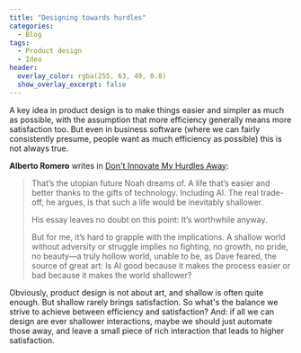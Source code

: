 ```yaml
---
title: "Designing towards hurdles"
categories:
  - Blog 
tags:
  - Product design
  - Idea
header:
  overlay_color: rgba(255, 63, 49, 0.8)
  show_overlay_excerpt: false
---
```


A key idea in product design is to make things easier and simpler as much as possible, with the assumption that more efficiency generally means more satisfaction too. But even in business software (where we can fairly consistently presume, people want as much efficiency as possible) this is not always true.

**Alberto Romero** writes in [Don't Innovate My Hurdles Away](https://www.thealgorithmicbridge.com/p/dont-innovate-my-hurdles-away):

> That’s the utopian future Noah dreams of. A life that’s easier and better thanks to the gifts of technology. Including AI. The real trade-off, he argues, is that such a life would be inevitably shallower.
> 
> His essay leaves no doubt on this point: It’s worthwhile anyway.
> 
> But for me, it’s hard to grapple with the implications. A shallow world without adversity or struggle implies no fighting, no growth, no pride, no beauty—a truly hollow world, unable to be, as Dave feared, the source of great art: Is AI good because it makes the process easier or bad because it makes the world shallower?

Obviously, product design is not about art, and shallow is often quite enough. But shallow rarely brings satisfaction. So what's the balance we strive to achieve between efficiency and satisfaction? And: if all we can design are ever shallower interactions, maybe we should just automate those away, and leave a small piece of rich interaction that leads to higher satisfaction.